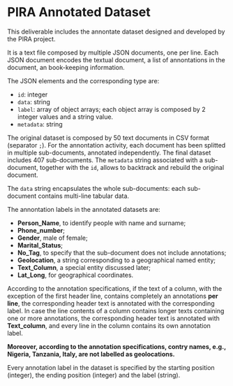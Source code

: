 # PIRA Annotated Dataset

This deliverable includes the annontate dataset designed and developed by the PIRA project.

It is a text file composed by multiple JSON documents, one per line. Each JSON document encodes the textual document, a list of annontations in the document, an book-keeping information. 

The JSON elements and the corresponding type are:
* `id`: integer
* `data`: string
* `label`: array of object arrays; each object array is composed by 2 integer values and a string value.
* `metadata`: string

The original dataset is composed by 50 text documents in CSV format (separator `;`). For the annontation activity, each document has been splitted in multiple sub-documents, annotated independently. The final dataset includes 407 sub-documents. The `metadata` string associated with a sub-document, together with the `id`, allows to backtrack and rebuild the original document.

The `data` string encapsulates the whole sub-documents: each sub-document contains multi-line tabular data.

The annontation labels in the annotated datasets are:

* **Person_Name**, to identify people with name and surname;
* **Phone_number**;
* **Gender**, male of female;
* **Marital_Status**;
* **No_Tag**, to specify that the sub-document does not include annotations;
* **Geolocation**, a string corresponding to a geographical named entity;
* **Text_Column**, a special entity discussed later;
* **Lat_Long**, for geographical coordinates.

According to the annotation specifications, if the text of a column, with the exception of the first header line, contains completely an annotations **per line**, the corresponding header text is annotated with the corresponding label. In case the line contents of a column contains longer texts containing one or more annotations, the corresponding header text is annotated with **Text_column**, and every line in the column contains its own annotation label.

**Moreover, according to the annotation specifications, contry names, e.g., Nigeria, Tanzania, Italy, are not labelled as geolocations.**

Every annotation label in the dataset is specified by the starting position (integer), the ending position (integer) and the label (string).

